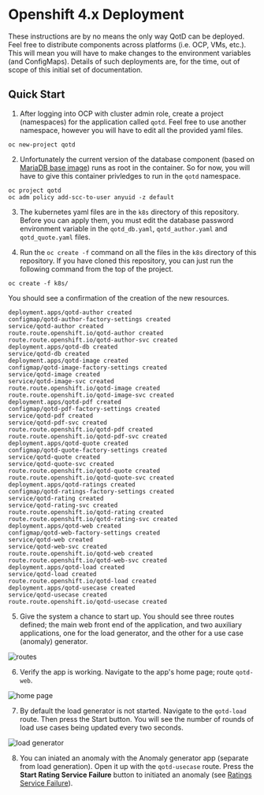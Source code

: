 # Openshift 4.x Deployment

These instructions are by no means the only way QotD can be deployed.  Feel free to distribute components across platforms (i.e. OCP, VMs, etc.).  This will mean you will have to make changes to the environment variables (and ConfigMaps).  Details of such deployments are, for the time, out of scope of this initial set of documentation.

## Quick Start

1. After logging into OCP with cluster admin role, create a project (namespaces) for the application called `qotd`. Feel free to use another namespace, however you will have to edit all the provided yaml files.

```shell
oc new-project qotd
```

2. Unfortunately the current version of the database component (based on [MariaDB base image](https://hub.docker.com/_/mariadb/)) runs as root in the container.  So for now, you will have to give this container privledges to run in the `qotd` namespace.

```shell
oc project qotd
oc adm policy add-scc-to-user anyuid -z default
```

3. The kubernetes yaml files are in the `k8s` directory of this repository. Before you can apply them, you must edit the database password environment variable in the `qotd_db.yaml`, `qotd_author.yaml` and `qotd_quote.yaml` files.


4. Run the `oc create -f` command on all the files in the `k8s` directory of this repository.  If you have cloned this repository, you can just run the following command from the top of the project.

```shell
oc create -f k8s/
```

You should see a confirmation of the creation of the new resources.
```shell
deployment.apps/qotd-author created
configmap/qotd-author-factory-settings created
service/qotd-author created
route.route.openshift.io/qotd-author created
route.route.openshift.io/qotd-author-svc created
deployment.apps/qotd-db created
service/qotd-db created
deployment.apps/qotd-image created
configmap/qotd-image-factory-settings created
service/qotd-image created
service/qotd-image-svc created
route.route.openshift.io/qotd-image created
route.route.openshift.io/qotd-image-svc created
deployment.apps/qotd-pdf created
configmap/qotd-pdf-factory-settings created
service/qotd-pdf created
service/qotd-pdf-svc created
route.route.openshift.io/qotd-pdf created
route.route.openshift.io/qotd-pdf-svc created
deployment.apps/qotd-quote created
configmap/qotd-quote-factory-settings created
service/qotd-quote created
service/qotd-quote-svc created
route.route.openshift.io/qotd-quote created
route.route.openshift.io/qotd-quote-svc created
deployment.apps/qotd-ratings created
configmap/qotd-ratings-factory-settings created
service/qotd-rating created
service/qotd-rating-svc created
route.route.openshift.io/qotd-rating created
route.route.openshift.io/qotd-rating-svc created
deployment.apps/qotd-web created
configmap/qotd-web-factory-settings created
service/qotd-web created
service/qotd-web-svc created
route.route.openshift.io/qotd-web created
route.route.openshift.io/qotd-web-svc created
deployment.apps/qotd-load created
service/qotd-load created
route.route.openshift.io/qotd-load created
deployment.apps/qotd-usecase created
service/qotd-usecase created
route.route.openshift.io/qotd-usecase created
```

5. Give the system a chance to start up.  You should see three routes defined; the main web front end of the application, and two auxiliary applications, one for the load generator, and the other for a use case (anomaly) generator.

![routes](images/routes.png)

6. Verify the app is working.  Navigate to the app's home page; route `qotd-web`.

![home page](images/home_page.png)

7. By default the load generator is not started.  Navigate to the `qotd-load` route.  Then press the Start button.  You will see the number of rounds of load use cases being updated every two seconds.

![load generator](images/load_generator.png)

8. You can iniated an anomaly with the Anomaly generator app (separate from load generation).  Open it up with the `qotd-usecase` route.  Press the **Start Rating Service Failure** button to initiated an anomaly (see [Ratings Service Failure](uc_rating_failure.md)).

